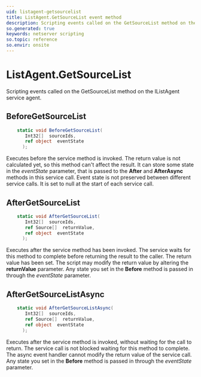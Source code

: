 ```yaml
---
uid: listagent-getsourcelist
title: ListAgent.GetSourceList event method
description: Scripting events called on the GetSourceList method on the ListAgent service agent.
so.generated: true
keywords: netserver scripting
so.topic: reference
so.envir: onsite
---
```

# ListAgent.GetSourceList

Scripting events called on the <see cref='M:IListAgent.GetSourceList'>GetSourceList</see> method on the <see cref='IListAgent'>IListAgent</see>  service agent.

## BeforeGetSourceList
```cs
    static void BeforeGetSourceList(
       Int32[]  sourceIds,
       ref object  eventState
      );
```
Executes before the service method is invoked.
The return value is not calculated yet, so this method can't affect the result.
It can store some state in the *eventState* parameter, that is passed to the **After** and **AfterAsync** methods in this service call.
Event state is not preserved between different service calls. It is set to null at the start of each service call.
## AfterGetSourceList
```cs
    static void AfterGetSourceList(
       Int32[]  sourceIds,
       ref Source[]  returnValue,
       ref object  eventState
      );
```
Executes after the service method has been invoked. The service waits for this method to complete before returning the result to the caller.
The return value has been set. The script may modify the return value by altering the **returnValue** parameter.
Any state you set in the **Before** method is passed in through the *eventState* parameter.
## AfterGetSourceListAsync
```cs
    static void AfterGetSourceListAsync(
       Int32[]  sourceIds,
       ref Source[]  returnValue,
       ref object  eventState
      );
```
Executes after the service method is invoked, without waiting for the call to return.
The service call is not blocked waiting for this method to complete.
The async event handler cannot modify the return value of the service call.
Any state you set in the **Before** method is passed in through the *eventState* parameter.

